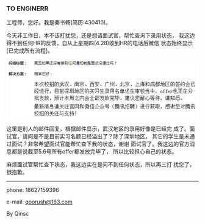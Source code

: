 ### TO ENGINERR

工程师，您好。我是秦书畅(简历:430410)。

今天非工作日，本不该打扰您，还是想请面试官，帮忙查询下录用状态，
我这边得不到任何HR的反馈，自从上星期四(4.28)收到HR的电话后微信
状态始终显示[已完成所有流程]。

![pic of email](/assets/images/tencent_1.JPG)

这里是别人的邮件回复，根据邮件显示，武汉地区的录用好像是已经完
成了。面试官，请问是不是目前实习名额已经溢出了？除了深圳地区，
其它的学生是未通过面试？非常希望面试官能帮忙查下我的状态，谢谢
面试官了。我这边的官方消息都是说截至5.6号所有offer都发放完毕了，
所以比较担心自己的状态。

麻烦面试官帮忙查下状态，我这边实在是问不到任何状态，所以再三打
扰您了，很抱歉。

* * *
phone: 18627159396

e-mail: qoorush@163.com

By Qinsc
